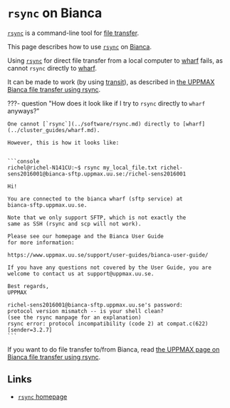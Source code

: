 # `rsync` on Bianca

[`rsync`](../software/rsync.md) is a command-line tool
for [file transfer](../cluster_guides/file_transfer.md).

This page describes how to use [`rsync`](../software/rsync.md) on [Bianca](../cluster_guides/bianca.md).

Using [`rsync`](../software/rsync.md) for direct file transfer
from a local computer to [wharf](../cluster_guides/wharf.md) fails,
as cannot `rsync` directly to [wharf](../cluster_guides/wharf.md).

It can be made to work (by using [transit](../cluster_guides/transit.md)), as described in
[the UPPMAX Bianca file transfer using rsync](../software/bianca_file_transfer_using_rsync.md).

???- question "How does it look like if I try to `rsync` directly to `wharf` anyways?"

    One cannot [`rsync`](../software/rsync.md) directly to [wharf](../cluster_guides/wharf.md).

    However, this is how it looks like:


    ```console
    richel@richel-N141CU:~$ rsync my_local_file.txt richel-sens2016001@bianca-sftp.uppmax.uu.se:/richel-sens2016001

    Hi!

    You are connected to the bianca wharf (sftp service) at
    bianca-sftp.uppmax.uu.se.

    Note that we only support SFTP, which is not exactly the
    same as SSH (rsync and scp will not work).

    Please see our homepage and the Bianca User Guide
    for more information:

    https://www.uppmax.uu.se/support/user-guides/bianca-user-guide/

    If you have any questions not covered by the User Guide, you are
    welcome to contact us at support@uppmax.uu.se.

    Best regards,
    UPPMAX

    richel-sens2016001@bianca-sftp.uppmax.uu.se's password:
    protocol version mismatch -- is your shell clean?
    (see the rsync manpage for an explanation)
    rsync error: protocol incompatibility (code 2) at compat.c(622) [sender=3.2.7]
    ```

If you want to do file transfer to/from Bianca,
read [the UPPMAX page on Bianca file transfer using rsync](../software/bianca_file_transfer_using_rsync.md).

## Links

- [`rsync` homepage](https://rsync.samba.org/)
